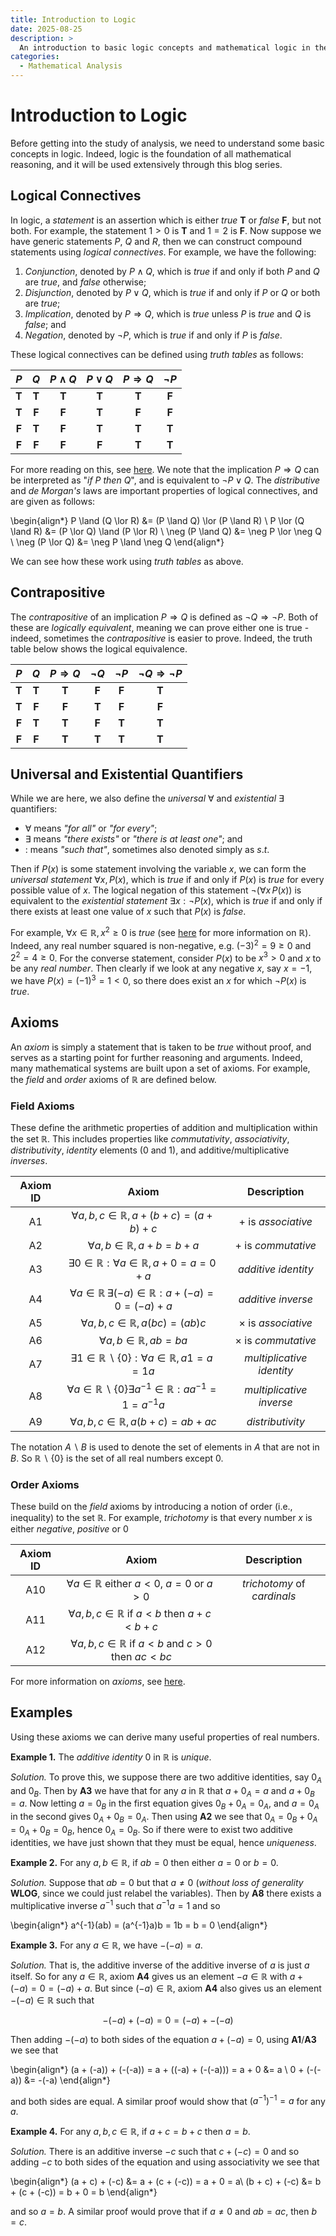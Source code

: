 ```yaml
---
title: Introduction to Logic
date: 2025-08-25
description: >
  An introduction to basic logic concepts and mathematical logic in the real numbers.
categories: 
  - Mathematical Analysis
---
```


# Introduction to Logic

Before getting into the study of analysis, we need to understand some basic concepts in logic.
Indeed, logic is the foundation of all mathematical reasoning, and it will be used extensively through this blog series.

## Logical Connectives

In logic, a _statement_ is an assertion which is either _true_ **T** or _false_ **F**, but not both.
For example, the statement $1 > 0$ is **T** and $1 = 2$ is **F**. 
Now suppose we have generic statements $P$, $Q$ and $R$, then we can construct compound statements using _logical connectives_.
For example, we have the following:

1. _Conjunction_, denoted by $P \land Q$, which is _true_ if and only if both $P$ and $Q$ are _true_, and _false_ otherwise;
2. _Disjunction_, denoted by $P \lor Q$, which is _true_ if and only if $P$ or $Q$ or both are _true_;
3. _Implication_, denoted by $P \Rightarrow Q$, which is _true_ unless $P$ is _true_ and $Q$ is _false_; and
4. _Negation_, denoted by $\neg P$, which is _true_ if and only if $P$ is _false_.

These logical connectives can be defined using _truth tables_ as follows:

|  $P$  |  $Q$  | $P \land Q$ | $P \lor Q$ | $P \Rightarrow Q$ | $\neg P$ |
|:-----:|:-----:|:-----------:|:----------:|:-----------------:|:--------:|
| **T** | **T** |    **T**    |   **T**    |       **T**       |  **F**   |
| **T** | **F** |    **F**    |   **T**    |       **F**       |  **F**   |
| **F** | **T** |    **F**    |   **T**    |       **T**       |  **T**   |
| **F** | **F** |    **F**    |   **F**    |       **T**       |  **T**   |

For more reading on this, see [here](https://en.wikipedia.org/wiki/Logical_conjunction).
We note that the implication $P \Rightarrow Q$ can be interpreted as "_if $P$ then $Q$_", and is equivalent to $\neg P \lor Q$.
The _distributive_ and _de Morgan's_ laws are important properties of logical connectives, and are given as follows:

\begin{align*}
P \land (Q \lor R) &= (P \land Q) \lor (P \land R) \\
P \lor (Q \land R) &= (P \lor Q) \land (P \lor R) \\
\neg (P \land Q) &= \neg P \lor \neg Q \\
\neg (P \lor Q) &= \neg P \land \neg Q
\end{align*}

We can see how these work using _truth tables_ as above.

## Contrapositive

The _contrapositive_ of an implication $P \Rightarrow Q$ is defined as $\neg Q \Rightarrow \neg P$.
Both of these are _logically equivalent_, meaning we can prove either one is true - indeed, sometimes the _contrapositive_ is easier to prove.
Indeed, the truth table below shows the logical equivalence.

|  $P$  |  $Q$  | $P \Rightarrow Q$ | $\neg Q$ | $\neg P$ | $\neg Q \Rightarrow \neg P$ |
|:-----:|:-----:|:-----------------:|:--------:|:--------:|:---------------------------:|
| **T** | **T** |       **T**       |  **F**   |  **F**   |            **T**            |
| **T** | **F** |       **F**       |  **T**   |  **F**   |            **F**            |
| **F** | **T** |       **T**       |  **F**   |  **T**   |            **T**            |
| **F** | **F** |       **T**       |  **T**   |  **T**   |            **T**            |


## Universal and Existential Quantifiers
While we are here, we also define the _universal_ $\forall$ and _existential_ $\exists$ quantifiers:

- $\forall$ means _"for all"_ or _"for every"_;
- $\exists$ means _"there exists"_ or _"there is at least one"_; and
- $:$ means _"such that"_, sometimes also denoted simply as $s.t.$

Then if $P(x)$ is some statement involving the variable $x$, we can form the _universal statement_ $\forall x, P(x)$, which is _true_ if and only if $P(x)$ is _true_ for every possible value of $x$.
The logical negation of this statement $\neg (\forall x\, P(x))$ is equivalent to the _existential statement_ $\exists x: \neg P(x)$, which is _true_ if and only if there exists at least one value of $x$ such that $P(x)$ is _false_.

For example, $\forall x \in \mathbb{R}, x^2 \geq 0$ is _true_ (see [here](https://en.wikipedia.org/wiki/Real_number) for more information on $\mathbb{R}$).
Indeed, any real number squared is non-negative, e.g. $(-3)^2 = 9 \geq 0$ and $2^2 = 4 \geq 0$.
For the converse statement, consider $P(x)$ to be $x^3 > 0$ and $x$ to be any _real number_.
Then clearly if we look at any negative $x$, say $x = -1$, we have $P(x) = (-1)^3 = 1 < 0$, so there does exist an $x$ for which $\neg P(x)$ is _true_.

## Axioms

An _axiom_ is simply a statement that is taken to be _true_ without proof, and serves as a starting point for further reasoning and arguments.
Indeed, many mathematical systems are built upon a set of axioms.
For example, the _field_ and _order_ axioms of $\mathbb{R}$ are defined below.

### Field Axioms

These define the arithmetic properties of addition and multiplication within the set $\mathbb{R}$.
This includes properties like _commutativity_, _associativity_, _distributivity_, _identity_ elements ($0$ and $1$), and additive/multiplicative _inverses_.

| **Axiom ID** |                                            **Axiom**                                             |      **Description**      |
|:------------:|:------------------------------------------------------------------------------------------------:|:-------------------------:|
|      A1      |                   $\forall a, b, c \in \mathbb{R}, a + (b + c) = (a + b) + c$                    |   $+$ is _associative_    |
|      A2      |                           $\forall a, b \in \mathbb{R}, a + b = b + a$                           |   $+$ is _commutative_    |
|      A3      |             $\exists 0 \in \mathbb{R} : \forall a \in \mathbb{R}, a + 0 = a = 0 + a$             |    _additive identity_    |
|      A4      |        $\forall a \in \mathbb{R}\, \exists (-a) \in \mathbb{R} : a + (-a) = 0 = (-a) + a$        |    _additive inverse_     |
|      A5      |                         $\forall a, b, c \in \mathbb{R}, a(bc) = (ab)c$                          | $\times$ is _associative_ |
|      A6      |                              $\forall a, b \in \mathbb{R}, ab = ba$                              | $\times$ is _commutative_ |
|      A7      |        $\exists 1 \in \mathbb{R}\backslash \{0\} : \forall a \in \mathbb{R}, a1 = a = 1a$        | _multiplicative identity_ |
|      A8      | $\forall a \in \mathbb{R}\backslash \{0\} \exists a^{-1} \in \mathbb{R} : aa^{-1} = 1 = a^{-1}a$ | _multiplicative inverse_  |
|      A9      |                       $\forall a, b , c \in \mathbb{R}, a(b+c) = ab + ac$                        |     _distributivity_      |

The notation $A \backslash B$ is used to denote the set of elements in $A$ that are not in $B$.
So $\mathbb{R} \backslash \{0\}$ is the set of all real numbers except $0$.

### Order Axioms

These build on the _field_ axioms by introducing a notion of order (i.e., inequality) to the set $\mathbb{R}$.
For example, _trichotomy_ is that every number $x$ is either _negative_, _positive_ or $0$

| **Axiom ID** |                               **Axiom**                                |       **Description**       |
|:------------:|:----------------------------------------------------------------------:|:---------------------------:|
|     A10      |     $\forall a \in \mathbb{R}$ either $a < 0$, $a = 0$ or $a > 0$      | _trichotomy_ of _cardinals_ |
|     A11      |    $\forall a, b, c \in \mathbb{R}$ if $a < b$ then $a + c < b + c$    |                             |
|     A12      | $\forall a, b, c \in \mathbb{R}$ if $a < b$ and $c > 0$ then $ac < bc$ |                             |

For more information on _axioms_, see [here](https://en.wikipedia.org/wiki/Axiom).

## Examples

Using these axioms we can derive many useful properties of real numbers.

**Example 1.** The _additive identity_ $0$ in $\mathbb{R}$ is _unique_.

_Solution._ To prove this, we suppose there are two additive identities, say $0_A$ and $0_B$.
Then by **A3** we have that for any $a$ in $\mathbb{R}$ that $a + 0_A = a$ and $a + 0_B = a$.
Now letting $a = 0_B$ in the first equation gives $0_B + 0_A = 0_A$, and $a = 0_A$ in the second gives $0_A + 0_B = 0_A$.
Then using **A2** we see that $0_A = 0_B + 0_A = 0_A + 0_B = 0_B$, hence $0_A = 0_B$.
So if there were to exist two additive identities, we have just shown that they must be equal, hence _uniqueness_.

**Example 2.** For any $a,b \in \mathbb{R}$, if $ab = 0$ then either $a = 0$ or $b = 0$.

_Solution._ Suppose that $ab = 0$ but that $a \neq 0$ (_without loss of generality_ **WLOG**, since we could just relabel the variables).
Then by **A8** there exists a multiplicative inverse $a^{-1}$ such that $a^{-1}a = 1$ and so

\begin{align*}
a^{-1}(ab) = (a^{-1}a)b = 1b = b = 0
\end{align*}

**Example 3.** For any $a \in \mathbb{R}$, we have $-(-a) = a$.

_Solution._ That is, the additive inverse of the additive inverse of $a$ is just $a$ itself.
So for any $a \in \mathbb{R}$, axiom **A4** gives us an element $-a \in \mathbb{R}$ with $a + (-a) = 0 = (-a) + a$.
But since $(-a) \in \mathbb{R}$, axiom **A4** also gives us an element $-(-a) \in \mathbb{R}$ such that 

$$-(-a) + (-a) = 0 = (-a) + -(-a)$$

Then adding $-(-a)$ to both sides of the equation $a + (-a) = 0$, using **A1**/**A3** we see that 

\begin{align*}
(a + (-a)) + (-(-a)) = a + ((-a) + (-(-a))) = a + 0 &= a \\
0 + (-(-a)) &= -(-a)
\end{align*}

and both sides are equal.
A similar proof would show that $(a^{-1})^{-1} = a$ for any $a$.

**Example 4.** For any $a, b, c \in \mathbb{R}$, if $a + c = b + c$ then $a = b$.

_Solution._ There is an additive inverse $-c$ such that $c + (-c) = 0$ and so adding $-c$ to both sides of the equation and using associativity we see that

\begin{align*}
(a + c) + (-c) &= a + (c + (-c)) = a + 0 = a\\
(b + c) + (-c) &= b + (c + (-c)) = b + 0 = b
\end{align*}

and so $a = b$.
A similar proof would prove that if $a \neq 0$ and $ab = ac$, then $b = c$.

